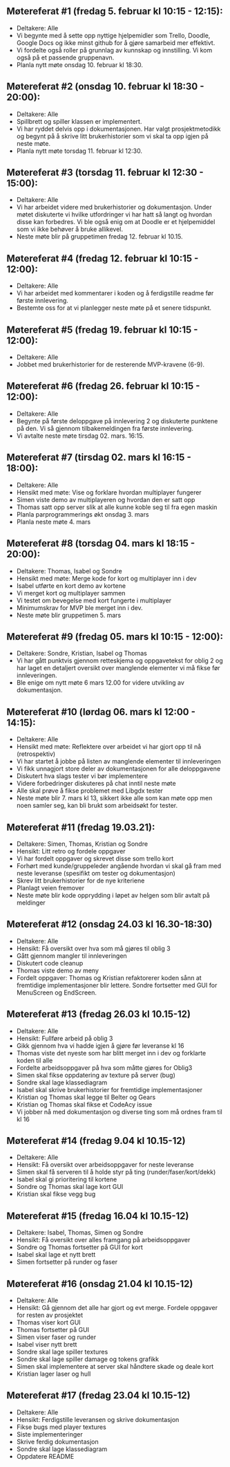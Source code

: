 ## Møtereferat #1 (fredag 5. februar kl 10:15 - 12:15):
- Deltakere: Alle
- Vi begynte med å sette opp nyttige hjelpemidler som Trello, Doodle, Google Docs og ikke minst github for å gjøre samarbeid mer effektivt.
- Vi fordelte også roller på grunnlag av kunnskap og innstilling. Vi kom også på et passende gruppenavn.
- Planla nytt møte onsdag 10. februar kl 18:30.

## Møtereferat #2 (onsdag 10. februar kl 18:30 - 20:00):
- Deltakere: Alle
- Spillbrett og spiller klassen er implementert.
- Vi har ryddet delvis opp i dokumentasjonen. Har valgt prosjektmetodikk og begynt på å skrive litt brukerhistorier som vi skal ta opp igjen på neste møte.
- Planla nytt møte torsdag 11. februar kl 12:30.

## Møtereferat #3 (torsdag 11. februar kl 12:30 - 15:00):
- Deltakere: Alle
- Vi har arbeidet videre med brukerhistorier og dokumentasjon. Under møtet diskuterte vi hvilke utfordringer vi har hatt så langt og hvordan disse kan forbedres. Vi ble også enig om at Doodle er et hjelpemiddel som vi ikke behøver å bruke allikevel.
- Neste møte blir på gruppetimen fredag 12. februar kl 10.15.

## Møtereferat #4 (fredag 12. februar kl 10:15 - 12:00):
- Deltakere: Alle
- Vi har arbeidet med kommentarer i koden og å ferdigstille readme før første innlevering.
- Bestemte oss for at vi planlegger neste møte på et senere tidspunkt.

## Møtereferat #5 (fredag 19. februar kl 10:15 - 12:00):
- Deltakere: Alle
- Jobbet med brukerhistorier for de resterende MVP-kravene (6-9).

## Møtereferat #6 (fredag 26. februar kl 10:15 - 12:00):
- Deltakere: Alle
- Begynte på første deloppgave på innlevering 2 og diskuterte punktene på den. 
  Vi så gjennom tilbakemeldingen fra første innlevering.
- Vi avtalte neste møte tirsdag 02. mars. 16:15.  

## Møtereferat #7 (tirsdag 02. mars kl 16:15 - 18:00):
- Deltakere: Alle
- Hensikt med møte: Vise og forklare hvordan multiplayer fungerer
- Simen viste demo av multiplayeren og hvordan den er satt opp
- Thomas satt opp server slik at alle kunne koble seg til fra egen maskin
- Planla parprogrammerings økt onsdag 3. mars
- Planla neste møte 4. mars

## Møtereferat #8 (torsdag 04. mars kl 18:15 - 20:00):
- Deltakere: Thomas, Isabel og Sondre
- Hensikt med møte: Merge kode for kort og multiplayer inn i dev
- Isabel utførte en kort demo av kortene
- Vi merget kort og multiplayer sammen
- Vi testet om bevegelse med kort fungerte i multiplayer
- Minimumskrav for MVP ble merget inn i dev.
- Neste møte blir gruppetimen 5. mars

## Møtereferat #9 (fredag 05. mars kl 10:15 - 12:00):
- Deltakere: Sondre, Kristian, Isabel og Thomas
- Vi har gått punktvis gjennom retteskjema og oppgavetekst for oblig 2 og har laget en detaljert oversikt over manglende elementer vi må fikse før innleveringen.
- Ble enige om nytt møte 6 mars 12.00 for videre utvikling av dokumentasjon.

## Møtereferat #10 (lørdag 06. mars kl 12:00 - 14:15):
- Deltakere: Alle
- Hensikt med møte: Reflektere over arbeidet vi har gjort opp til nå (retrospektiv)
- Vi har startet å jobbe på listen av manglende elementer til innleveringen
- Vi fikk unnagjort store deler av dokumentasjonen for alle deloppgavene
- Diskutert hva slags tester vi bør implementere
- Videre forbedringer diskuteres på chat inntil neste møte
- Alle skal prøve å fikse problemet med Libgdx tester
- Neste møte blir 7. mars kl 13, sikkert ikke alle som kan møte opp men noen samler seg, kan bli brukt som arbeidsøkt for tester.

## Møtereferat #11 (fredag 19.03.21):
- Deltakere: Simen, Thomas, Kristian og Sondre
- Hensikt: Litt retro og fordele oppgaver
- Vi har fordelt oppgaver og skrevet disse som trello kort
- Forhørt med kunde/gruppeleder angående hvordan vi skal gå fram med neste leveranse (spesifikt om tester og dokumentasjon)
- Skrev litt brukerhistorier for de nye kriteriene
- Planlagt veien fremover
- Neste møte blir kode opprydding i løpet av helgen som blir avtalt på meldinger


## Møtereferat #12 (onsdag 24.03 kl 16.30-18:30)
- Deltakere: Alle
- Hensikt: Få oversikt over hva som må gjøres til oblig 3
- Gått gjennom mangler til innleveringen
- Diskutert code cleanup
- Thomas viste demo av meny
- Fordelt oppgaver: Thomas og Kristian refaktorerer koden sånn at fremtidige implementasjoner blir lettere. Sondre fortsetter med GUI for MenuScreen og EndScreen.

## Møtereferat #13 (fredag 26.03 kl 10.15-12)
- Deltakere: Alle
- Hensikt: Fullføre arbeid på oblig 3
- Gikk gjennom hva vi hadde igjen å gjøre før leveranse kl 16
- Thomas viste det nyeste som har blitt merget inn i dev og forklarte koden til alle
- Fordelte arbeidsoppgaver på hva som måtte gjøres for Oblig3
- Simen skal fikse oppdatering av texture på server (bug)
- Sondre skal lage klassediagram
- Isabel skal skrive brukerhistorier for fremtidige implementasjoner
- Kristian og Thomas skal legge til Belter og Gears
- Kristian og Thomas skal fikse et CodeAcy issue
- Vi jobber nå med dokumentasjon og diverse ting som må ordnes fram til kl 16


## Møtereferat #14 (fredag 9.04 kl 10.15-12)
- Deltakere: Alle
- Hensikt: Få oversikt over arbeidsoppgaver for neste leveranse
- Simen skal få serveren til å holde styr på ting (runder/faser/kort/dekk)
- Isabel skal gi prioritering til kortene
- Sondre og Thomas skal lage kort GUI
- Kristian skal fikse vegg bug

## Møtereferat #15 (fredag 16.04 kl 10.15-12)
- Deltakere: Isabel, Thomas, Simen og Sondre
- Hensikt: Få oversikt over alles framgang på arbeidsoppgaver
- Sondre og Thomas fortsetter på GUI for kort
- Isabel skal lage et nytt brett
- Simen fortsetter på runder og faser

## Møtereferat #16 (onsdag 21.04 kl 10.15-12)
- Deltakere: Alle
- Hensikt: Gå gjennom det alle har gjort og evt merge. Fordele oppgaver for resten av prosjektet
- Thomas viser kort GUI
- Thomas fortsetter på GUI
- Simen viser faser og runder
- Isabel viser nytt brett
- Sondre skal lage spiller textures
- Sondre skal lage spiller damage og tokens grafikk
- Simen skal implementere at server skal håndtere skade og deale kort
- Kristian lager laser og hull

## Møtereferat #17 (fredag 23.04 kl 10.15-12)
- Deltakere: Alle
- Hensikt: Ferdigstille leveransen og skrive dokumentasjon
- Fikse bugs med player textures
- Siste implementeringer
- Skrive ferdig dokumentasjon
- Sondre skal lage klassediagram
- Oppdatere README 



